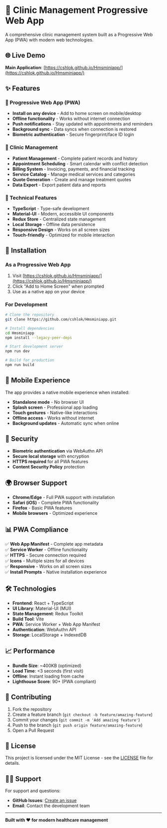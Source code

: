 # 🏥 Clinic Management Progressive Web App

A comprehensive clinic management system built as a Progressive Web App (PWA) with modern web technologies.

## 🌐 Live Demo

**Main Application**: [https://cshlok.github.io/Hmsminiapp/](https://cshlok.github.io/Hmsminiapp/)

## ✨ Features

### 📱 Progressive Web App (PWA)
- **Install on any device** - Add to home screen on mobile/desktop
- **Offline functionality** - Works without internet connection
- **Push notifications** - Stay updated with appointments and reminders
- **Background sync** - Data syncs when connection is restored
- **Biometric authentication** - Secure fingerprint/face ID login

### 🏥 Clinic Management
- **Patient Management** - Complete patient records and history
- **Appointment Scheduling** - Smart calendar with conflict detection
- **Billing System** - Invoicing, payments, and financial tracking
- **Service Catalog** - Manage medical services and categories
- **Quote Generation** - Create and manage treatment quotes
- **Data Export** - Export patient data and reports

### 🔧 Technical Features
- **TypeScript** - Type-safe development
- **Material-UI** - Modern, accessible UI components
- **Redux Store** - Centralized state management
- **Local Storage** - Offline data persistence
- **Responsive Design** - Works on all screen sizes
- **Touch-friendly** - Optimized for mobile interaction

## 🚀 Installation

### As a Progressive Web App
1. Visit [https://cshlok.github.io/Hmsminiapp/](https://cshlok.github.io/Hmsminiapp/)
2. Click "Add to Home Screen" when prompted
3. Use as a native app on your device

### For Development
```bash
# Clone the repository
git clone https://github.com/cshlok/Hmsminiapp.git

# Install dependencies
cd Hmsminiapp
npm install --legacy-peer-deps

# Start development server
npm run dev

# Build for production
npm run build
```

## 📱 Mobile Experience

The app provides a native mobile experience when installed:
- **Standalone mode** - No browser UI
- **Splash screen** - Professional app loading
- **Touch gestures** - Native-like interactions
- **Offline access** - Works without internet
- **Background updates** - Automatic sync when online

## 🔐 Security

- **Biometric authentication** via WebAuthn API
- **Secure local storage** with encryption
- **HTTPS required** for all PWA features
- **Content Security Policy** protection

## 🌍 Browser Support

- **Chrome/Edge** - Full PWA support with installation
- **Safari (iOS)** - Complete PWA functionality
- **Firefox** - Basic PWA features
- **Mobile browsers** - Optimized experience

## 📊 PWA Compliance

✅ **Web App Manifest** - Complete app metadata  
✅ **Service Worker** - Offline functionality  
✅ **HTTPS** - Secure connection required  
✅ **Icons** - Multiple sizes for all devices  
✅ **Responsive** - Works on all screen sizes  
✅ **Install Prompts** - Native installation experience  

## 🛠️ Technologies

- **Frontend**: React + TypeScript
- **UI Library**: Material-UI (MUI)
- **State Management**: Redux Toolkit
- **Build Tool**: Vite
- **PWA**: Service Worker + Web App Manifest
- **Authentication**: WebAuthn API
- **Storage**: LocalStorage + IndexedDB

## 📈 Performance

- **Bundle Size**: ~400KB (optimized)
- **Load Time**: <3 seconds (first visit)
- **Offline**: Instant loading from cache
- **Lighthouse Score**: 90+ (PWA compliant)

## 🤝 Contributing

1. Fork the repository
2. Create a feature branch (`git checkout -b feature/amazing-feature`)
3. Commit your changes (`git commit -m 'Add amazing feature'`)
4. Push to the branch (`git push origin feature/amazing-feature`)
5. Open a Pull Request

## 📄 License

This project is licensed under the MIT License - see the [LICENSE](LICENSE) file for details.

## 🙋‍♂️ Support

For support and questions:
- **GitHub Issues**: [Create an issue](https://github.com/cshlok/Hmsminiapp/issues)
- **Email**: Contact the development team

---

**Built with ❤️ for modern healthcare management**
